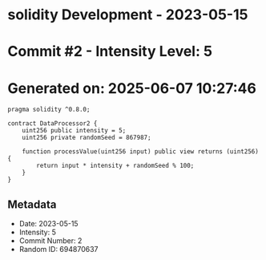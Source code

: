 ﻿# solidity Development - 2023-05-15
# Commit #2 - Intensity Level: 5
# Generated on: 2025-06-07 10:27:46
```solidity
pragma solidity ^0.8.0;

contract DataProcessor2 {
    uint256 public intensity = 5;
    uint256 private randomSeed = 867987;

    function processValue(uint256 input) public view returns (uint256) {
        return input * intensity + randomSeed % 100;
    }
}
```
## Metadata
- Date: 2023-05-15
- Intensity: 5
- Commit Number: 2
- Random ID: 694870637
